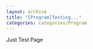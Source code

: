 ```yaml
---
layout: archive
title: "[Program]Testing..."
categories: categories/Program
---
```


Just Test Page
